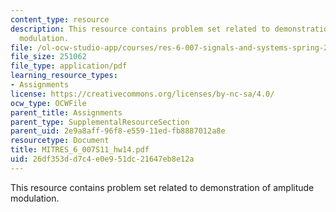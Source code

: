 ```yaml
---
content_type: resource
description: This resource contains problem set related to demonstration of amplitude
  modulation.
file: /ol-ocw-studio-app/courses/res-6-007-signals-and-systems-spring-2011/26df353dd7c4e0e951dc21647eb8e12a_MITRES_6_007S11_hw14.pdf
file_size: 251062
file_type: application/pdf
learning_resource_types:
- Assignments
license: https://creativecommons.org/licenses/by-nc-sa/4.0/
ocw_type: OCWFile
parent_title: Assignments
parent_type: SupplementalResourceSection
parent_uid: 2e9a8aff-96f8-e559-11ed-fb8887012a8e
resourcetype: Document
title: MITRES_6_007S11_hw14.pdf
uid: 26df353d-d7c4-e0e9-51dc-21647eb8e12a
---
```

This resource contains problem set related to demonstration of amplitude modulation.